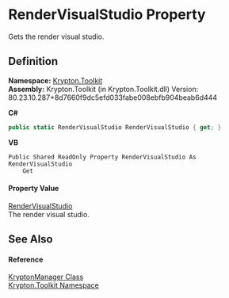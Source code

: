 # RenderVisualStudio Property


Gets the render visual studio.



## Definition
**Namespace:** <a href="79d2eac2-21f4-54ff-7552-b20c33c30600.md">Krypton.Toolkit</a>  
**Assembly:** Krypton.Toolkit (in Krypton.Toolkit.dll) Version: 80.23.10.287+8d7660f9dc5efd033fabe008ebfb904beab6d444

**C#**
``` C#
public static RenderVisualStudio RenderVisualStudio { get; }
```
**VB**
``` VB
Public Shared ReadOnly Property RenderVisualStudio As RenderVisualStudio
	Get
```



#### Property Value
<a href="f522e355-bd48-38d3-0ac5-54aaf39a7864.md">RenderVisualStudio</a>  
The render visual studio.

## See Also


#### Reference
<a href="fd000c89-b24b-9dde-c880-bccf31b10060.md">KryptonManager Class</a>  
<a href="79d2eac2-21f4-54ff-7552-b20c33c30600.md">Krypton.Toolkit Namespace</a>  
